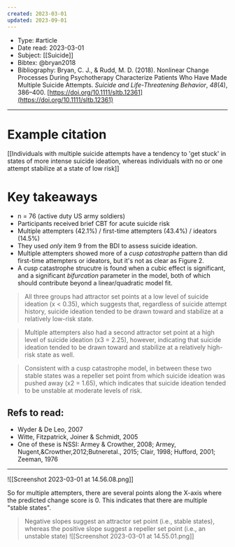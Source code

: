 ```yaml
---
created: 2023-03-01
updated: 2023-09-01
---
```

* Type: #article
* Date read: 2023-03-01
* Subject: [[Suicide]]
* Bibtex: @bryan2018
* Bibliography: Bryan, C. J., & Rudd, M. D. (2018). Nonlinear Change Processes During Psychotherapy Characterize Patients Who Have Made Multiple Suicide Attempts. _Suicide and Life-Threatening Behavior_, _48_(4), 386–400. [https://doi.org/10.1111/sltb.12361](https://doi.org/10.1111/sltb.12361)
---
# Example citation

[[Individuals with multiple suicide attempts have a tendency to 'get stuck' in states of more intense suicide ideation, whereas individuals with no or one attempt stabilize at a state of low risk]]

# Key takeaways
* n = 76 (active duty US army soldiers)
* Participants received brief CBT for acute suicide risk
* Multiple attempters (42.1%) / first-time attempters (43.4%) / ideators (14.5%)
* They used *only* item 9 from the BDI to assess suicide ideation.
* Multiple attempters showed more of a *cusp catastrophe* pattern than did first-time attempters or ideators, but it's not as clear as Figure 2.
* A cusp catastrophe strucutre is found when a cubic effect is significant, and a significant *bifurcation* parameter in the model, both of which should contribute beyond a linear/quadratic model fit.

> All three groups had attractor set points at a low level of suicide ideation (x < 0.35), which suggests that, regardless of suicide attempt history, suicide ideation tended to be drawn toward and stabilize at a relatively low-risk state.

> Multiple attempters also had a second attractor set point at a high level of suicide ideation (x3 = 2.25), however, indicating that suicide ideation tended to be drawn toward and stabilize at a relatively high-risk state as well.

> Consistent with a cusp catastrophe model, in between these two stable states was a repeller set point from which suicide ideation was pushed away (x2 = 1.65), which indicates that suicide ideation tended to be unstable at moderate levels of risk.

## Refs to read:
- Wyder & De Leo, 2007
- Witte, Fitzpatrick, Joiner & Schmidt, 2005
- One of these is NSSI: Armey & Crowther, 2008; Armey, Nugent,&Crowther,2012;Butneretal., 2015; Clair, 1998; Hufford, 2001; Zeeman, 1976

---

![[Screenshot 2023-03-01 at 14.56.08.png]]

So for multiple attempters, there are several points along the X-axis where the predicted change score is 0. This indicates that there are multiple "stable states".

> Negative slopes suggest an attractor set point (i.e., stable states), whereas the positive slope suggest a repeller set point (i.e., an unstable state)
![[Screenshot 2023-03-01 at 14.55.01.png]]